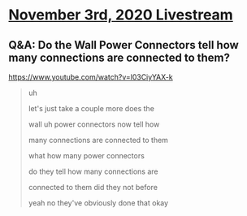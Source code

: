 # [November 3rd, 2020 Livestream](../2020-11-03.md)
## Q&A: Do the Wall Power Connectors tell how many connections are connected to them?
https://www.youtube.com/watch?v=l03CiyYAX-k
> uh
>
> let's just take a couple more does the
>
> wall uh power connectors now tell how
>
> many connections are connected to them
>
> what how many power connectors
>
> do they tell how many connections are
>
> connected to them did they not before
>
> yeah no they've obviously done that okay
>
